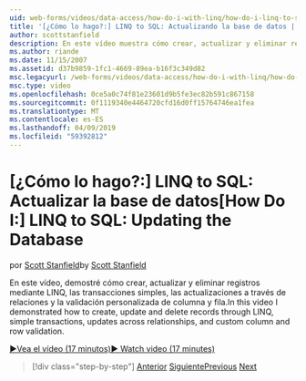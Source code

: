 ```yaml
---
uid: web-forms/videos/data-access/how-do-i-with-linq/how-do-i-linq-to-sql-updating-the-database
title: '[¿Cómo lo hago?:] LINQ to SQL: Actualizando la base de datos | Microsoft Docs'
author: scottstanfield
description: En este vídeo muestra cómo crear, actualizar y eliminar registros mediante LINQ, las transacciones simples, las actualizaciones a través de las relaciones y columnas personalizadas y...
ms.author: riande
ms.date: 11/15/2007
ms.assetid: d37b9859-1fc1-4669-89ea-b16f3c349d82
msc.legacyurl: /web-forms/videos/data-access/how-do-i-with-linq/how-do-i-linq-to-sql-updating-the-database
msc.type: video
ms.openlocfilehash: 0ce5a0c74f81e23601d9b5fe3ec82b591c867158
ms.sourcegitcommit: 0f1119340e4464720cfd16d0ff15764746ea1fea
ms.translationtype: MT
ms.contentlocale: es-ES
ms.lasthandoff: 04/09/2019
ms.locfileid: "59392812"
---
```

# <a name="how-do-i-linq-to-sql-updating-the-database"></a><span data-ttu-id="8a266-103">[¿Cómo lo hago?:] LINQ to SQL: Actualizar la base de datos</span><span class="sxs-lookup"><span data-stu-id="8a266-103">[How Do I:] LINQ to SQL: Updating the Database</span></span>

<span data-ttu-id="8a266-104">por [Scott Stanfield](https://github.com/scottstanfield)</span><span class="sxs-lookup"><span data-stu-id="8a266-104">by [Scott Stanfield](https://github.com/scottstanfield)</span></span>

<span data-ttu-id="8a266-105">En este vídeo, demostré cómo crear, actualizar y eliminar registros mediante LINQ, las transacciones simples, las actualizaciones a través de relaciones y la validación personalizada de columna y fila.</span><span class="sxs-lookup"><span data-stu-id="8a266-105">In this video I demonstrated how to create, update and delete records through LINQ, simple transactions, updates across relationships, and custom column and row validation.</span></span>

[<span data-ttu-id="8a266-106">&#9654;Vea el vídeo (17 minutos)</span><span class="sxs-lookup"><span data-stu-id="8a266-106">&#9654; Watch video (17 minutes)</span></span>](https://channel9.msdn.com/Blogs/ASP-NET-Site-Videos/how-do-i-linq-to-sql-updating-the-database)

> [!div class="step-by-step"]
> <span data-ttu-id="8a266-107">[Anterior](how-do-i-linq-to-sql-querying-the-database.md)
> [Siguiente](how-do-i-linq-to-sql-linqdatasource.md)</span><span class="sxs-lookup"><span data-stu-id="8a266-107">[Previous](how-do-i-linq-to-sql-querying-the-database.md)
[Next](how-do-i-linq-to-sql-linqdatasource.md)</span></span>
